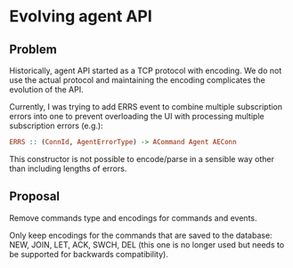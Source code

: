 # Evolving agent API

## Problem

Historically, agent API started as a TCP protocol with encoding. We do not use the actual protocol and maintaining the encoding complicates the evolution of the API.

Currently, I was trying to add ERRS event to combine multiple subscription errors into one to prevent overloading the UI with processing multiple subscription errors (e.g.):

```haskell
ERRS :: (ConnId, AgentErrorType) -> ACommand Agent AEConn
```

This constructor is not possible to encode/parse in a sensible way other than including lengths of errors.

## Proposal

Remove commands type and encodings for commands and events.

Only keep encodings for the commands that are saved to the database: NEW, JOIN, LET, ACK, SWCH, DEL (this one is no longer used but needs to be supported for backwards compatibility).

